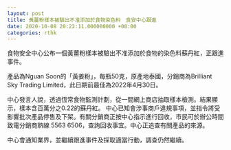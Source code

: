 ```yaml
---
layout: post
title: 黃薑粉樣本被驗出不准添加於食物染色料　食安中心跟進
date: 2020-10-08 20:22:11.000000000 +08:00
categories: rthk
---
```


食物安全中心公布一個黃薑粉樣本被驗出不准添加於食物的染色料蘇丹紅，正跟進事件。

產品為Nguan Soon的「黃姜粉」，每瓶50克，原產地泰國，分銷商為Brilliant Sky Trading Limited，此日期前最佳為2022年4月30日。

中心發言人說，透過恆常食物監測計劃，從一間網上商店抽取樣本檢測。結果顯示，樣本含百萬分之0.22的蘇丹紅。 中心已知會涉事商戶違規事項，並指令將受影響批次產品停售及下架。有關分銷商正按中心指示進行回收，市民可於辦公時間致電分銷商熱線 5563 6506，查詢回收事宜。中心正追查有關產品的來源。

中心會通知業界，並繼續跟進事件及採取適當行動，調查仍然繼續。
